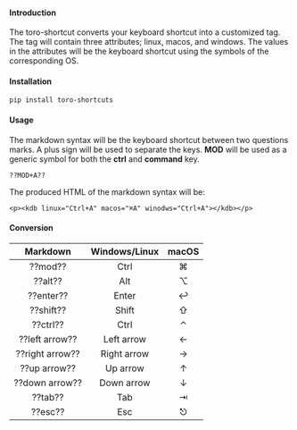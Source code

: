 #### Introduction
The toro-shortcut converts your keyboard shortcut into a customized tag. The tag will contain three
attributes; linux, macos, and windows. The values in the attributes will be the keyboard shortcut
using the symbols of the corresponding OS.

#### Installation
```
pip install toro-shortcuts
```
#### Usage
The markdown syntax will be the keyboard shortcut between two questions marks. A plus sign will be used
to separate the keys. __MOD__ will be used as a generic symbol for both the __ctrl__ and __command__ key.
```
??MOD+A??
```

The produced HTML of the markdown syntax will be:
```
<p><kdb linux="Ctrl+A" macos="⌘A" winodws="Ctrl+A"></kdb></p>
```

#### Conversion

| Markdown        | Windows/Linux | macOS |
|:---------------:|:-------------:|:-----:|
| ??mod??         | Ctrl          | ⌘     |
| ??alt??         | Alt           | ⌥     |
| ??enter??       | Enter         | ↩     |
| ??shift??       | Shift         | ⇧     |
| ??ctrl??        | Ctrl          | ⌃     |
| ??left arrow??  | Left arrow    | ←     |
| ??right arrow?? | Right arrow   | →     |
| ??up arrow??    | Up arrow      | ↑     |
| ??down arrow??  | Down arrow    | ↓     |
| ??tab??         | Tab           | ⇥     |
| ??esc??         | Esc           | ⎋     |
